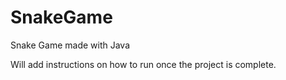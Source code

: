 # SnakeGame
Snake Game made with Java

Will add instructions on how to run once the project is complete.
